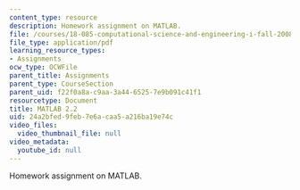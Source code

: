 ```yaml
---
content_type: resource
description: Homework assignment on MATLAB.
file: /courses/18-085-computational-science-and-engineering-i-fall-2008/24a2bfed9feb7e6acaa5a216ba19e74c_mt2_18085_f07.pdf
file_type: application/pdf
learning_resource_types:
- Assignments
ocw_type: OCWFile
parent_title: Assignments
parent_type: CourseSection
parent_uid: f22f0a8a-c9aa-3a44-6525-7e9b091c41f1
resourcetype: Document
title: MATLAB 2.2
uid: 24a2bfed-9feb-7e6a-caa5-a216ba19e74c
video_files:
  video_thumbnail_file: null
video_metadata:
  youtube_id: null
---
```

Homework assignment on MATLAB.

